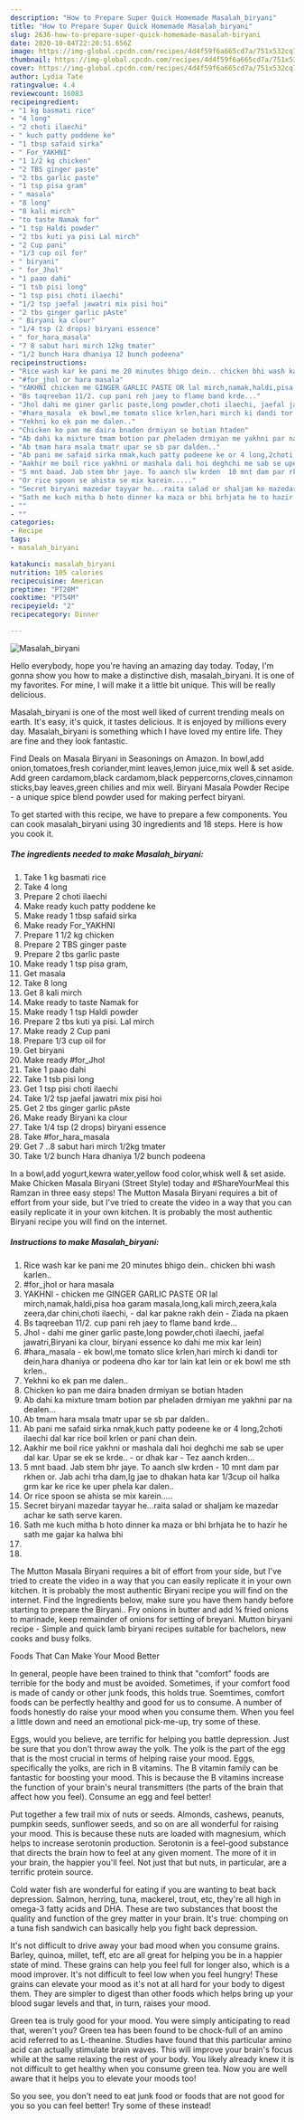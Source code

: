 ```yaml
---
description: "How to Prepare Super Quick Homemade Masalah_biryani"
title: "How to Prepare Super Quick Homemade Masalah_biryani"
slug: 2636-how-to-prepare-super-quick-homemade-masalah-biryani
date: 2020-10-04T22:20:51.656Z
image: https://img-global.cpcdn.com/recipes/4d4f59f6a665cd7a/751x532cq70/masalah_biryani-recipe-main-photo.jpg
thumbnail: https://img-global.cpcdn.com/recipes/4d4f59f6a665cd7a/751x532cq70/masalah_biryani-recipe-main-photo.jpg
cover: https://img-global.cpcdn.com/recipes/4d4f59f6a665cd7a/751x532cq70/masalah_biryani-recipe-main-photo.jpg
author: Lydia Tate
ratingvalue: 4.4
reviewcount: 16083
recipeingredient:
- "1 kg basmati rice"
- "4 long"
- "2 choti ilaechi"
- " kuch patty poddene ke"
- "1 tbsp safaid sirka"
- " For_YAKHNI"
- "1 1/2 kg chicken"
- "2 TBS ginger paste"
- "2 tbs garlic paste"
- "1 tsp pisa gram"
- " masala"
- "8 long"
- "8 kali mirch"
- "to taste Namak for"
- "1 tsp Haldi powder"
- "2 tbs kuti ya pisi Lal mirch"
- "2 Cup pani"
- "1/3 cup oil for"
- " biryani"
- " for_Jhol"
- "1 paao dahi"
- "1 tsb pisi long"
- "1 tsp pisi choti ilaechi"
- "1/2 tsp jaefal jawatri mix pisi hoi"
- "2 tbs ginger garlic pAste"
- " Biryani ka clour"
- "1/4 tsp (2 drops) biryani essence"
- " for_hara_masala"
- "7 8 sabut hari mirch 12kg tmater"
- "1/2 bunch Hara dhaniya 12 bunch podeena"
recipeinstructions:
- "Rice wash kar ke pani me 20 minutes bhigo dein.. chicken bhi wash karlen.."
- "#for_jhol or hara masala"
- "YAKHNI chicken me GINGER GARLIC PASTE OR lal mirch,namak,haldi,pisa hoa garam masala,long,kali mirch,zeera,kala zeera,dar chini,choti ilaechi, dal kar pakne rakh dein  Ziada na pkaen"
- "Bs taqreeban 11/2. cup pani reh jaey to flame band krde..."
- "Jhol dahi me giner garlic paste,long powder,choti ilaechi, jaefal jawatri,Biryani ka clour, biryani essence ko dahi me mix kar lein)"
- "#hara_masala  ek bowl,me tomato slice krlen,hari mirch ki dandi tor dein,hara dhaniya or podeena dho kar tor lain kat lein or ek bowl me sth krlen.."
- "Yekhni ko ek pan me dalen.."
- "Chicken ko pan me daira bnaden drmiyan se botian htaden"
- "Ab dahi ka mixture tmam botion par pheladen drmiyan me yakhni par na dealen..."
- "Ab tmam hara msala tmatr upar se sb par dalden.."
- "Ab pani me safaid sirka nmak,kuch patty podeene ke or 4 long,2choti ilaechi dal kar rice boil krlen or pani chan dein."
- "Aakhir me boil rice yakhni or mashala dali hoi deghchi me sab se uper dal kar. Upar se ek se krde..  or dhak kar  Tez aanch krden..."
- "5 mnt baad. Jab stem bhr jaye. To aanch slw krden  10 mnt dam par rkhen or. Jab achi trha dam,lg jae to dhakan hata kar 1/3cup oil halka grm kar ke rice ke uper phela kar dalen.."
- "Or rice spoon se ahista se mix karein....."
- "Secret biryani mazedar tayyar he...raita salad or shaljam ke mazedar achar ke sath serve karen."
- "Sath me kuch mitha b hoto dinner ka maza or bhi brhjata he to hazir he sath me gajar ka halwa bhi"
- ""
- ""
categories:
- Recipe
tags:
- masalah_biryani

katakunci: masalah_biryani 
nutrition: 105 calories
recipecuisine: American
preptime: "PT20M"
cooktime: "PT54M"
recipeyield: "2"
recipecategory: Dinner

---
```



![Masalah_biryani](https://img-global.cpcdn.com/recipes/4d4f59f6a665cd7a/751x532cq70/masalah_biryani-recipe-main-photo.jpg)

Hello everybody, hope you're having an amazing day today. Today, I'm gonna show you how to make a distinctive dish, masalah_biryani. It is one of my favorites. For mine, I will make it a little bit unique. This will be really delicious.

Masalah_biryani is one of the most well liked of current trending meals on earth. It's easy, it's quick, it tastes delicious. It is enjoyed by millions every day. Masalah_biryani is something which I have loved my entire life. They are fine and they look fantastic.

Find Deals on Masala Biryani in Seasonings on Amazon. In bowl,add onion,tomatoes,fresh coriander,mint leaves,lemon juice,mix well &amp; set aside. Add green cardamom,black cardamom,black peppercorns,cloves,cinnamon sticks,bay leaves,green chilies and mix well. Biryani Masala Powder Recipe - a unique spice blend powder used for making perfect biryani.


To get started with this recipe, we have to prepare a few components. You can cook masalah_biryani using 30 ingredients and 18 steps. Here is how you cook it.

<!--inarticleads1-->

##### The ingredients needed to make Masalah_biryani:

1. Take 1 kg basmati rice
1. Take 4 long
1. Prepare 2 choti ilaechi
1. Make ready  kuch patty poddene ke
1. Make ready 1 tbsp safaid sirka
1. Make ready  For_YAKHNI
1. Prepare 1 1/2 kg chicken
1. Prepare 2 TBS ginger paste
1. Prepare 2 tbs garlic paste
1. Make ready 1 tsp pisa gram,
1. Get  masala
1. Take 8 long
1. Get 8 kali mirch
1. Make ready to taste Namak for
1. Make ready 1 tsp Haldi powder
1. Prepare 2 tbs kuti ya pisi. Lal mirch
1. Make ready 2 Cup pani
1. Prepare 1/3 cup oil for
1. Get  biryani
1. Make ready  #for_Jhol
1. Take 1 paao dahi
1. Take 1 tsb pisi long
1. Get 1 tsp pisi choti ilaechi
1. Take 1/2 tsp jaefal jawatri mix pisi hoi
1. Get 2 tbs ginger garlic pAste
1. Make ready  Biryani ka clour
1. Take 1/4 tsp (2 drops) biryani essence
1. Take  #for_hara_masala
1. Get 7 ..8 sabut hari mirch 1/2kg tmater
1. Take 1/2 bunch Hara dhaniya 1/2 bunch podeena


In a bowl,add yogurt,kewra water,yellow food color,whisk well &amp; set aside. Make Chicken Masala Biryani (Street Style) today and #ShareYourMeal this Ramzan in three easy steps! The Mutton Masala Biryani requires a bit of effort from your side, but I&#39;ve tried to create the video in a way that you can easily replicate it in your own kitchen. It is probably the most authentic Biryani recipe you will find on the internet. 

<!--inarticleads2-->

##### Instructions to make Masalah_biryani:

1. Rice wash kar ke pani me 20 minutes bhigo dein.. chicken bhi wash karlen..
1. #for_jhol or hara masala
1. YAKHNI - chicken me GINGER GARLIC PASTE OR lal mirch,namak,haldi,pisa hoa garam masala,long,kali mirch,zeera,kala zeera,dar chini,choti ilaechi, - dal kar pakne rakh dein  - Ziada na pkaen
1. Bs taqreeban 11/2. cup pani reh jaey to flame band krde...
1. Jhol - dahi me giner garlic paste,long powder,choti ilaechi, jaefal jawatri,Biryani ka clour, biryani essence ko dahi me mix kar lein)
1. #hara_masala -  ek bowl,me tomato slice krlen,hari mirch ki dandi tor dein,hara dhaniya or podeena dho kar tor lain kat lein or ek bowl me sth krlen..
1. Yekhni ko ek pan me dalen..
1. Chicken ko pan me daira bnaden drmiyan se botian htaden
1. Ab dahi ka mixture tmam botion par pheladen drmiyan me yakhni par na dealen...
1. Ab tmam hara msala tmatr upar se sb par dalden..
1. Ab pani me safaid sirka nmak,kuch patty podeene ke or 4 long,2choti ilaechi dal kar rice boil krlen or pani chan dein.
1. Aakhir me boil rice yakhni or mashala dali hoi deghchi me sab se uper dal kar. Upar se ek se krde.. -  or dhak kar  - Tez aanch krden...
1. 5 mnt baad. Jab stem bhr jaye. To aanch slw krden  - 10 mnt dam par rkhen or. Jab achi trha dam,lg jae to dhakan hata kar 1/3cup oil halka grm kar ke rice ke uper phela kar dalen..
1. Or rice spoon se ahista se mix karein.....
1. Secret biryani mazedar tayyar he...raita salad or shaljam ke mazedar achar ke sath serve karen.
1. Sath me kuch mitha b hoto dinner ka maza or bhi brhjata he to hazir he sath me gajar ka halwa bhi
1. 
1. 


The Mutton Masala Biryani requires a bit of effort from your side, but I&#39;ve tried to create the video in a way that you can easily replicate it in your own kitchen. It is probably the most authentic Biryani recipe you will find on the internet. Find the Ingredients below, make sure you have them handy before starting to prepare the Biryani.. Fry onions in butter and add ¾ fried onions to marinade, keep remainder of onions for setting of breyani. Mutton biryani recipe - Simple and quick lamb biryani recipes suitable for bachelors, new cooks and busy folks. 

Foods That Can Make Your Mood Better


In general, people have been trained to think that "comfort" foods are terrible for the body and must be avoided. Sometimes, if your comfort food is made of candy or other junk foods, this holds true. Soemtimes, comfort foods can be perfectly healthy and good for us to consume. A number of foods honestly do raise your mood when you consume them. When you feel a little down and need an emotional pick-me-up, try some of these.

Eggs, would you believe, are terrific for helping you battle depression. Just be sure that you don't throw away the yolk. The yolk is the part of the egg that is the most crucial in terms of helping raise your mood. Eggs, specifically the yolks, are rich in B vitamins. The B vitamin family can be fantastic for boosting your mood. This is because the B vitamins increase the function of your brain's neural transmitters (the parts of the brain that affect how you feel). Consume an egg and feel better!

Put together a few trail mix of nuts or seeds. Almonds, cashews, peanuts, pumpkin seeds, sunflower seeds, and so on are all wonderful for raising your mood. This is because these nuts are loaded with magnesium, which helps to increase serotonin production. Serotonin is a feel-good substance that directs the brain how to feel at any given moment. The more of it in your brain, the happier you'll feel. Not just that but nuts, in particular, are a terrific protein source.

Cold water fish are wonderful for eating if you are wanting to beat back depression. Salmon, herring, tuna, mackerel, trout, etc, they're all high in omega-3 fatty acids and DHA. These are two substances that boost the quality and function of the grey matter in your brain. It's true: chomping on a tuna fish sandwich can basically help you fight back depression. 

It's not difficult to drive away your bad mood when you consume grains. Barley, quinoa, millet, teff, etc are all great for helping you be in a happier state of mind. These grains can help you feel full for longer also, which is a mood improver. It's not difficult to feel low when you feel hungry! These grains can elevate your mood as it's not at all hard for your body to digest them. They are simpler to digest than other foods which helps bring up your blood sugar levels and that, in turn, raises your mood.

Green tea is truly good for your mood. You were simply anticipating to read that, weren't you? Green tea has been found to be chock-full of an amino acid referred to as L-theanine. Studies have found that this particular amino acid can actually stimulate brain waves. This will improve your brain's focus while at the same relaxing the rest of your body. You likely already knew it is not difficult to get healthy when you consume green tea. Now you are well aware that it helps you to elevate your moods too!

So you see, you don't need to eat junk food or foods that are not good for you so you can feel better! Try some of these instead!

